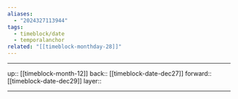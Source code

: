 ```yaml
---
aliases:
  - "2024327113944"
tags:
  - timeblock/date
  - temporalanchor
related: "[[timeblock-monthday-28]]"
---
```




***

up:: [[timeblock-month-12]]
back:: [[timeblock-date-dec27]]
forward:: [[timeblock-date-dec29]]
layer:: 

***

